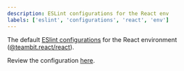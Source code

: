 ```yaml
---
description: ESLint configurations for the React env
labels: ['eslint', 'configurations', 'react', 'env']
---
```


The default [ESlint configurations](https://eslint.org/docs/user-guide/configuring) for the React environment ([@teambit.react/react](https://bit.dev/teambit/react/react)).

Review the configuration [here](/~code##bit-react-eslint.js).
